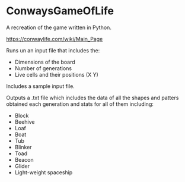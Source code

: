# ConwaysGameOfLife
A recreation of the game written in Python.

https://conwaylife.com/wiki/Main_Page

Runs un an input file that includes the:
  - Dimensions of the board
  - Number of generations
  - Live cells and their positions (X Y)

Includes a sample input file.

Outputs a .txt file which includes the data of all the shapes and patters obtained each generation and stats for all of them including:
  - Block
  - Beehive
  - Loaf
  - Boat
  - Tub
  - Blinker
  - Toad
  - Beacon
  - Glider
  - Light-weight spaceship

